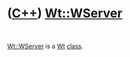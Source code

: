 
 

 

 

 

 

([C++](Cpp.md)) [Wt::WServer](CppWServer.md)
==============================================

 

[Wt::WServer](CppWServer.md) is a [Wt](CppWt.md)
[class](CppClass.md).

 

 

 

 

 

 

